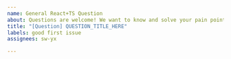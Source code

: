 ```yaml
---
name: General React+TS Question
about: Questions are welcome! We want to know and solve your pain points.
title: "[Question] QUESTION_TITLE_HERE"
labels: good first issue
assignees: sw-yx

---
```



